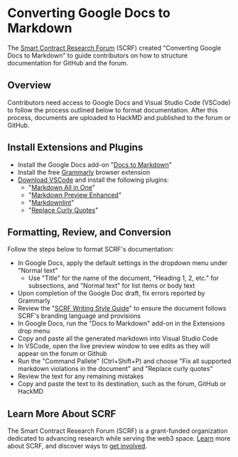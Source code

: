 # Converting Google Docs to Markdown

The [Smart Contract Research Forum](https://www.smartcontractresearch.org/) (SCRF) created "Converting Google Docs to Markdown" to guide contributors on how to structure documentation for GitHub and the forum.

## Overview

Contributors need access to Google Docs and Visual Studio Code (VSCode) to follow the process outlined below to format documentation. After this process, documents are uploaded to HackMD and published to the forum or GitHub.

## Install Extensions and Plugins

* Install the Google Docs add-on "[Docs to Markdown](https://workspace.google.com/u/0/marketplace/app/docs_to_markdown/700168918607?hl=en&pann=docs_addon_widget)"
* Install the free [Grammarly](https://grammarly.com/) browser extension
* [Download VSCode](https://code.visualstudio.com/) and install the following plugins:
  * "[Markdown All in One](https://marketplace.visualstudio.com/items?itemName=yzhang.markdown-all-in-one)"
  * "[Markdown Preview Enhanced](https://marketplace.visualstudio.com/items?itemName=shd101wyy.markdown-preview-enhanced)"
  * "[Markdownlint](https://marketplace.visualstudio.com/items?itemName=DavidAnson.vscode-markdownlint)"
  * "[Replace Curly Quotes](https://marketplace.visualstudio.com/items?itemName=jinhyuk.replace-curly-quotes)"

## Formatting, Review, and Conversion

Follow the steps below to format SCRF's documentation:

* In Google Docs, apply the default settings in the dropdown menu under "Normal text"
  * Use "Title" for the name of the document, "Heading 1, 2, etc." for subsections, and "Normal text" for list items or body text
* Upon completion of the Google Doc draft, fix errors reported by Grammarly
* Review the "[SCRF Writing Style Guide](https://github.com/smartcontractresearchforum/docs/blob/main/en/reference_style_guide.md)" to ensure the document follows SCRF's branding language and provisions
* In Google Docs, run the "Docs to Markdown" add-on in the Extensions drop menu
* Copy and paste all the generated markdown into Visual Studio Code
* In VSCode, open the live preview window to see edits as they will appear on the forum or Github
* Run the "Command Pallete" (Ctrl+Shift+P) and choose "Fix all supported markdown violations in the document" and "Replace curly quotes"
* Review the text for any remaining mistakes
* Copy and paste the text to its destination, such as the forum, GitHub or HackMD

## Learn More About SCRF

The Smart Contract Research Forum (SCRF) is a grant-funded organization dedicated to advancing research while serving the web3 space. [Learn](https://github.com/smartcontractresearchforum/docs) more about SCRF, and discover ways to [get involved](https://github.com/smartcontractresearchforum/docs/blob/main/en/content_connecting_with_scrf.md).
